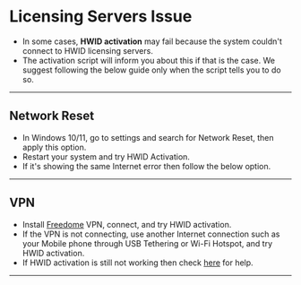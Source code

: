 # Licensing Servers Issue

-   In some cases, **HWID activation** may fail because the system couldn't connect to HWID licensing servers.
-   The activation script will inform you about this if that is the case. We suggest following the below guide only when the script tells you to do so.

------------------------------------------------------------------------

## Network Reset

-   In Windows 10/11, go to settings and search for Network Reset, then apply this option.
-   Restart your system and try HWID Activation.
-   If it's showing the same Internet error then follow the below option.

------------------------------------------------------------------------

## VPN

-   Install [Freedome](https://download.sp.f-secure.com/freedome/installer/2/Freedome.exe) VPN, connect, and try HWID activation.
-   If the VPN is not connecting, use another Internet connection such as your Mobile phone through USB Tethering or Wi-Fi Hotspot, and try HWID activation.
-   If HWID activation is still not working then check [here](troubleshoot.md) for help.

------------------------------------------------------------------------
